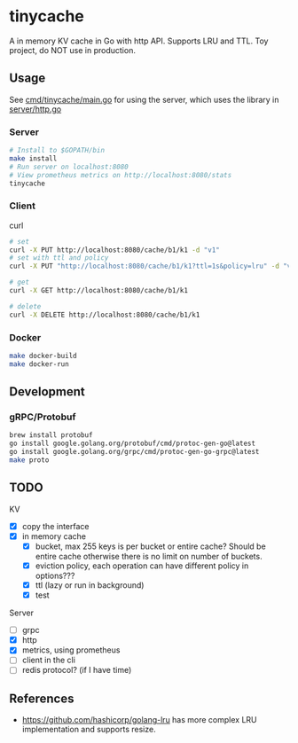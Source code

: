 # tinycache

A in memory KV cache in Go with http API. Supports LRU and TTL.
Toy project, do NOT use in production.

## Usage

See [cmd/tinycache/main.go](cmd/tinycache) for using the server, which uses the library in [server/http.go](server/http.go)

### Server

```bash
# Install to $GOPATH/bin
make install
# Run server on localhost:8080
# View prometheus metrics on http://localhost:8080/stats
tinycache
```

### Client

curl

```bash
# set
curl -X PUT http://localhost:8080/cache/b1/k1 -d "v1"
# set with ttl and policy
curl -X PUT "http://localhost:8080/cache/b1/k1?ttl=1s&policy=lru" -d "v1"

# get
curl -X GET http://localhost:8080/cache/b1/k1

# delete
curl -X DELETE http://localhost:8080/cache/b1/k1
```

### Docker

```bash
make docker-build
make docker-run
```

## Development

### gRPC/Protobuf

```bash
brew install protobuf
go install google.golang.org/protobuf/cmd/protoc-gen-go@latest
go install google.golang.org/grpc/cmd/protoc-gen-go-grpc@latest
make proto
```

## TODO

KV

- [x] copy the interface
- [x] in memory cache
  - [x] bucket, max 255 keys is per bucket or entire cache? Should be entire cache otherwise there is no limit on number of buckets.
  - [x] eviction policy, each operation can have different policy in options???
  - [x] ttl (lazy or run in background)
  - [x] test

Server

- [ ] grpc
- [x] http
- [x] metrics, using prometheus
- [ ] client in the cli
- [ ] redis protocol? (if I have time)

## References

- https://github.com/hashicorp/golang-lru has more complex LRU implementation and supports resize.